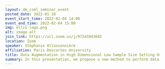 ```yaml
---
layout: dm_csml_seminar_event
posted_date: 2022-01-10
event_start_time: 2022-02-04 14:00
event_end_time: 2022-02-04 15:00
img: ellis-logo.png
alt: image-alt
join_link: https://ucl.zoom.us/j/97245943682
location: Zoom
speaker: Stéphanie Allassonnière
affiliation: Paris Descartes University
title: Data Augmentation in High Dimensional Low Sample Size Setting Using a Geometry-Based Variational Autoencoder
summary: In this presentation, we propose a new method to perform data augmentation in a reliable way in the High Dimensional Low Sample Size (HDLSS) setting using a geometry-based variational autoencoder. Our approach combines a proper latent space modeling of the VAE seen as a Riemannian manifold with a new generation scheme which produces more meaningful samples especially in the context of small data sets. The proposed method is tested through a wide experimental study where its robustness to data sets, classifiers and training samples size is stressed. It is also validated on a medical imaging classification task on the challenging ADNI database where a small number of 3D brain MRIs are considered and augmented using the proposed VAE framework. In each case, the proposed method allows for a significant and reliable gain in the classification metrics. For instance, balanced accuracy jumps from 66.3% to 74.3% for a state-of-the-art CNN classifier trained with 50 MRIs of cognitively normal (CN) and 50 Alzheimer disease (AD) patients and from 77.7% to 86.3% when trained with 243 CN and 210 AD while improving greatly sensitivity and specificity metrics.
---
```

